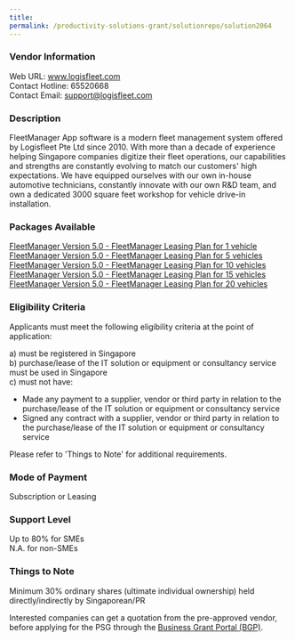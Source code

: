 ```yaml
---
title: 
permalink: /productivity-solutions-grant/solutionrepo/solution2064
---
```


### Vendor Information
Web URL: www.logisfleet.com <br>Contact Hotline: 65520668 <br>Contact Email: support@logisfleet.com <br>

### Description

FleetManager App software is a modern fleet management system offered by Logisfleet Pte Ltd since 2010. With more than a decade of experience helping Singapore companies digitize their fleet operations, our capabilities and strengths are constantly evolving to match our customers' high expectations. We have equipped ourselves with our own in-house automotive technicians, constantly innovate with our own R&D team, and own a dedicated 3000 square feet workshop for vehicle drive-in installation.

### Packages Available

<a href='https://www.gobusiness.gov.sg/images/psg/LOGISFLEET20200544_Desensitised_Annex_3(002)_Part_1.pdf' target='_blank'>FleetManager Version 5.0 - FleetManager Leasing Plan for 1 vehicle</a>
<a href='https://www.gobusiness.gov.sg/images/psg/LOGISFLEET20200544_Desensitised_Annex_3(002)_Part_2.pdf' target='_blank'>FleetManager Version 5.0 - FleetManager Leasing Plan for 5 vehicles</a>
<a href='https://www.gobusiness.gov.sg/images/psg/LOGISFLEET20200544_Desensitised_Annex_3(002)_Part_3.pdf' target='_blank'>FleetManager Version 5.0 - FleetManager Leasing Plan for 10 vehicles</a>
<a href='https://www.gobusiness.gov.sg/images/psg/LOGISFLEET20200544_Desensitised_Annex_3(002)_Part_4.pdf' target='_blank'>FleetManager Version 5.0 - FleetManager Leasing Plan for 15 vehicles</a>
<a href='https://www.gobusiness.gov.sg/images/psg/LOGISFLEET20200544_Desensitised_Annex_3(002)_Part_5.pdf' target='_blank'>FleetManager Version 5.0 - FleetManager Leasing Plan for 20 vehicles</a>

### Eligibility Criteria

Applicants must meet the following eligibility criteria at the point of application:

a) must be registered in Singapore <br>
b) purchase/lease of the IT solution or equipment or consultancy service must be used in Singapore <br>
c) must not have:
- Made any payment to a supplier, vendor or third party in relation to the purchase/lease of the IT solution or equipment or consultancy service
- Signed any contract with a supplier, vendor or third party in relation to the purchase/lease of the IT solution or equipment or consultancy service

Please refer to 'Things to Note' for additional requirements.

### Mode of Payment
Subscription or Leasing

### Support Level
Up to 80% for SMEs <br>
N.A. for non-SMEs

### Things to Note
Minimum 30% ordinary shares (ultimate individual ownership) held directly/indirectly by Singaporean/PR

Interested companies can get a quotation from the pre-approved vendor, before applying for the PSG through the <a target='_blank' href='https://www.businessgrants.gov.sg/'>Business Grant Portal (BGP)</a>.
